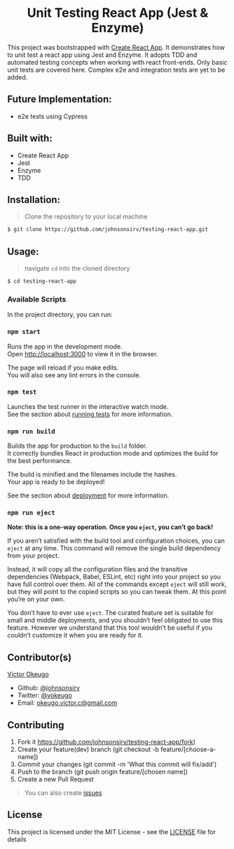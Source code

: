 <h1 align="center">Unit Testing React App (Jest & Enzyme)</h1>

This project was bootstrapped with [Create React App](https://github.com/facebook/create-react-app). It demonstrates how to unit test a react app using Jest and Enzyme. It adopts TDD and automated testing concepts when working with react front-ends. Only basic unit tests are covered here. Complex e2e and integration tests are yet to be added.

## Future Implementation:
- e2e tests using Cypress

## Built with:
- Create React App
- Jest
- Enzyme
- TDD

## Installation:

> Clone the repository to your local machine

```sh
$ git clone https://github.com/johnsonsirv/testing-react-app.git
```

## Usage:

> navigate ```cd``` into the cloned directory

```sh
$ cd testing-react-app
```
### Available Scripts

In the project directory, you can run:

### `npm start`

Runs the app in the development mode.<br />
Open [http://localhost:3000](http://localhost:3000) to view it in the browser.

The page will reload if you make edits.<br />
You will also see any lint errors in the console.

### `npm test`

Launches the test runner in the interactive watch mode.<br />
See the section about [running tests](https://facebook.github.io/create-react-app/docs/running-tests) for more information.

### `npm run build`

Builds the app for production to the `build` folder.<br />
It correctly bundles React in production mode and optimizes the build for the best performance.

The build is minified and the filenames include the hashes.<br />
Your app is ready to be deployed!

See the section about [deployment](https://facebook.github.io/create-react-app/docs/deployment) for more information.

### `npm run eject`

**Note: this is a one-way operation. Once you `eject`, you can’t go back!**

If you aren’t satisfied with the build tool and configuration choices, you can `eject` at any time. This command will remove the single build dependency from your project.

Instead, it will copy all the configuration files and the transitive dependencies (Webpack, Babel, ESLint, etc) right into your project so you have full control over them. All of the commands except `eject` will still work, but they will point to the copied scripts so you can tweak them. At this point you’re on your own.

You don’t have to ever use `eject`. The curated feature set is suitable for small and middle deployments, and you shouldn’t feel obligated to use this feature. However we understand that this tool wouldn’t be useful if you couldn’t customize it when you are ready for it.

## Contributor(s)

[Victor Okeugo](https://angel.co/u/victorokeugo/)

- Github: [@johnsonsirv](https://github.com/johnsonsirv)
- Twitter: [@vokeugo](https://twitter.com/@vokeugo/)
- Email: [okeugo.victor.c@gmail.com]()

## Contributing
1. Fork it https://github.com/johnsonsirv/testing-react-app/fork)
2. Create your feature(dev) branch (git checkout -b feature/[choose-a-name])
3. Commit your changes (git commit -m 'What this commit will fix/add')
4. Push to the branch (git push origin feature/[chosen name])
5. Create a new Pull Request
> You can also create [issues](https://github.com/johnsonsirv/testing-react-app/issues)

## License

This project is licensed under the MIT License - see the [LICENSE](./LICENSE.md) file for details
